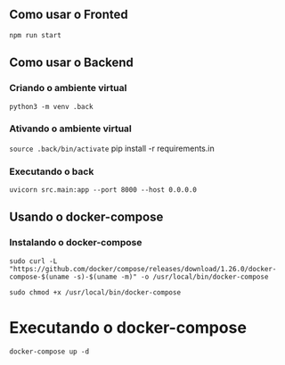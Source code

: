 ## Como usar o Fronted

`npm run start`

## Como usar o Backend

### Criando o ambiente virtual
`python3 -m venv .back`

### Ativando o ambiente virtual
`source .back/bin/activate`
pip install -r requirements.in

### Executando o back
`uvicorn src.main:app --port 8000 --host 0.0.0.0`

## Usando o docker-compose

### Instalando o docker-compose
`sudo curl -L "https://github.com/docker/compose/releases/download/1.26.0/docker-compose-$(uname -s)-$(uname -m)" -o /usr/local/bin/docker-compose`

`sudo chmod +x /usr/local/bin/docker-compose`

# Executando o docker-compose 

`docker-compose up -d`
